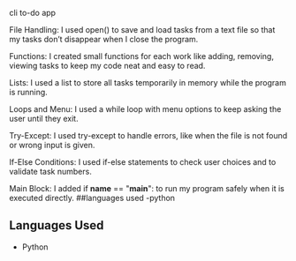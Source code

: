 cli to-do app

File Handling: I used open() to save and load tasks from a text file so that my tasks don’t disappear when I close the program.

Functions: I created small functions for each work like adding, removing, viewing tasks to keep my code neat and easy to read.

Lists: I used a list to store all tasks temporarily in memory while the program is running.

Loops and Menu: I used a while loop with menu options to keep asking the user until they exit.

Try-Except: I used try-except to handle errors, like when the file is not found or wrong input is given.

If-Else Conditions: I used if-else statements to check user choices and to validate task numbers.

Main Block: I added if __name__ == "__main__": to run my program safely when it is executed directly.
##languages used
-python










## Languages Used

- Python
